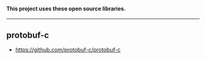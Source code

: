 #### This project uses these open source libraries.

----

## protobuf-c

* https://github.com/protobuf-c/protobuf-c
